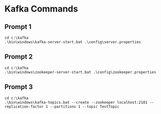 # Kafka Commands

## Prompt 1
```
cd c:\kafka
.\bin\windows\kafka-server-start.bat .\config\server.properties
```

## Prompt 2
```
cd c:\kafka
.\bin\windows\zookeeper-server-start.bat .\config\zookeeper.properties
```

## Prompt 3
```
cd c:\kafka
.\bin\windows\kafka-topics.bat --create --zookeeper localhost:2181 --replication-factor 1 --partitions 1 --topic TestTopic
```
